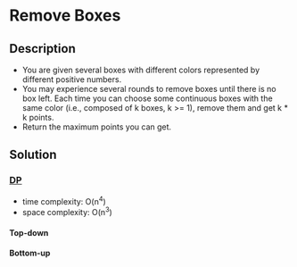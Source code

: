 # Remove Boxes

## Description

* You are given several boxes with different colors represented by different positive numbers.
* You may experience several rounds to remove boxes until there is no box left. Each time you can choose some continuous boxes with the same color (i.e., composed of k boxes, k >= 1), remove them and get k * k points.
* Return the maximum points you can get.

## Solution

### [DP](https://leetcode.com/problems/remove-boxes/discuss/101310/Java-top-down-and-bottom-up-DP-solutions)

* time complexity: O(n<sup>4</sup>)
* space complexity: O(n<sup>3</sup>)

#### Top-down

#### Bottom-up
